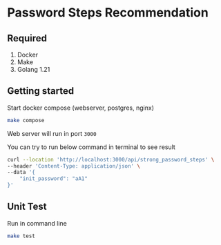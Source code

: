# Password Steps Recommendation

## Required
1. Docker
2. Make
3. Golang 1.21

## Getting started
Start docker compose (webserver, postgres, nginx)
  ```bash
  make compose
  ```
Web server will run in port `3000`

You can try to run below command in terminal to see result

  ```bash
  curl --location 'http://localhost:3000/api/strong_password_steps' \
  --header 'Content-Type: application/json' \
  --data '{
      "init_password": "aA1"
  }'
  ```

## Unit Test
Run in command line
  ```bash
  make test
  ```
